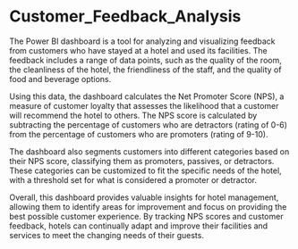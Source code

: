 # Customer_Feedback_Analysis
The Power BI dashboard is a tool for analyzing and visualizing feedback from customers who have stayed at a hotel and used its facilities. The feedback includes a range of data points, such as the quality of the room, the cleanliness of the hotel, the friendliness of the staff, and the quality of food and beverage options.

Using this data, the dashboard calculates the Net Promoter Score (NPS), a measure of customer loyalty that assesses the likelihood that a customer will recommend the hotel to others. The NPS score is calculated by subtracting the percentage of customers who are detractors (rating of 0-6) from the percentage of customers who are promoters (rating of 9-10).

The dashboard also segments customers into different categories based on their NPS score, classifying them as promoters, passives, or detractors. These categories can be customized to fit the specific needs of the hotel, with a threshold set for what is considered a promoter or detractor.

Overall, this dashboard provides valuable insights for hotel management, allowing them to identify areas for improvement and focus on providing the best possible customer experience. By tracking NPS scores and customer feedback, hotels can continually adapt and improve their facilities and services to meet the changing needs of their guests.
